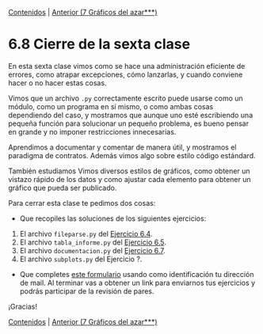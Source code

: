 [Contenidos](../Contenidos.md) \| [Anterior (7 Gráficos del azar***)](07_gráficos_del_azar.md)

# 6.8 Cierre de la sexta clase

En esta sexta clase vimos como se hace una administración eficiente de errores, como atrapar excepciones, cómo lanzarlas, y cuando conviene hacer o no hacer estas cosas.

Vimos que un archivo `.py` correctamente escrito puede usarse como un módulo, como un programa en sí mismo, o como ambas cosas dependiendo del caso, y mostramos que aunque uno esté escribiendo una pequeña función para solucionar un pequeño problema, es bueno pensar en grande y no imponer restricciones innecesarias.

Aprendimos a documentar y comentar de manera útil, y mostramos el paradigma de contratos. Además vimos algo sobre estilo código estándard.

También estudiamos Vimos diversos estilos de gráficos, como obtener un vistazo rápido de los datos y como ajustar cada elemento para obtener un gráfico que pueda ser publicado.

Para cerrar esta clase te pedimos dos cosas:
* Que recopiles las soluciones de los siguientes ejercicios:

1. El archivo `fileparse.py` del [Ejercicio 6.4](../06_Plt_Especificacion_y_Documentacion/03_306Design_discussion.md#ejercicio-64-de-archivos-a-objetos-cual-archivos).
1. El archivo `tabla_informe.py` del [Ejercicio 6.5](../06_Plt_Especificacion_y_Documentacion/03_306Design_discussion.md#ejercicio-65-arreglemos-las-funciones-existentes).
1. El archivo `documentacion.py` del [Ejercicio 6.7](../06_Plt_Especificacion_y_Documentacion/04_Especificación.md#ejercicio-67-funciones-y-documentación).
1. El archivo `subplots.py` del Ejercicio ?.
 
* Que completes [este formulario](https://docs.google.com/forms/) usando como identificación tu dirección de mail.  Al terminar vas a obtener un link para enviarnos tus ejercicios y podrás participar de la revisión de pares.

¡Gracias! 



[Contenidos](../Contenidos.md) \| [Anterior (7 Gráficos del azar***)](07_gráficos_del_azar.md)

